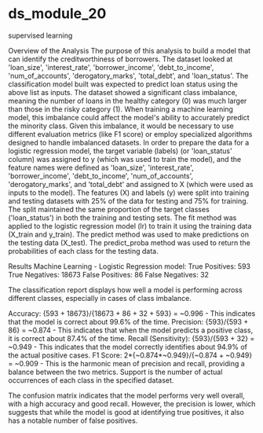 # ds_module_20
supervised learning

Overview of the Analysis
The purpose of this analysis to build a model that can identify the creditworthiness of borrowers. The dataset looked at 'loan_size', 'interest_rate', 'borrower_income', 'debt_to_income', 'num_of_accounts', 'derogatory_marks', 'total_debt', and 'loan_status'. The classification model built was expected to predict loan status using the above list as inputs. The dataset showed a significant class imbalance, meaning the number of loans in the healthy category (0) was much larger than those in the risky category (1). When training a machine learning model, this imbalance could affect the model's ability to accurately predict the minority class. Given this imbalance, it would be necessary to use different evaluation metrics (like F1 score) or employ specialized algorithms designed to handle imbalanced datasets. In order to prepare the data for a logistic regression model, the target variable (labels) (or 'loan_status' column) was assigned to y (which was used to train the model), and the feature names were defined as 'loan_size', 'interest_rate', 'borrower_income', 'debt_to_income', 'num_of_accounts', 'derogatory_marks', and 'total_debt' and assigned to X (which were used as inputs to the model). The features (X) and labels (y) were split into training and testing datasets with 25% of the data for testing and 75% for training. The split maintained the same proportion of the target classes ('loan_status') in both the training and testing sets. 
The fit method was applied to the logistic regression model (lr) to train it using the training data (X_train and y_train). The predict method was used to make predictions on the testing data (X_test). The predict_proba method was used to return the probabilities of each class for the testing data. 

Results
Machine Learning - Logistic Regression model: 
True Positives: 593 
True Negatives: 18673 
False Positives: 86 
False Negatives: 32 

The classification report displays how well a model is performing across different classes, especially in cases of class imbalance.

Accuracy: {593 + 18673}/{18673 + 86 + 32 + 593} = ~0.996 - This indicates that the model is correct about 99.6% of the time.
Precision: {593}/{593 + 86} = ~0.874 - This indicates that when the model predicts a positive class, it is correct about 87.4% of the time.
Recall (Sensitivity): {593}/{593 + 32} = ~0.949 - This indicates that the model correctly identifies about 94.9% of the actual positive cases.
F1 Score: 2*{~0.874*~0.949}/{~0.874 + ~0.949} = ~0.909 - This is the harmonic mean of precision and recall, providing a balance between the two metrics.
Support is the number of actual occurrences of each class in the specified dataset.

The confusion matrix indicates that the model performs very well overall, with a high accuracy and good recall. However, the precision is lower, which suggests that while the model is good at identifying true positives, it also has a notable number of false positives.

